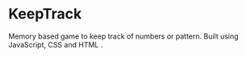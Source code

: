 # KeepTrack
Memory based game to keep track of numbers or pattern. Built using JavaScript, CSS and HTML .
